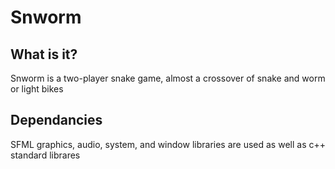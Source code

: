# Snworm

  What is it?
  -----------
  Snworm is a two-player snake game, almost a crossover 
  of snake and worm or light bikes

  Dependancies
  ------------
  SFML graphics, audio, system, and window libraries 
  are used as well as c++ standard librares
